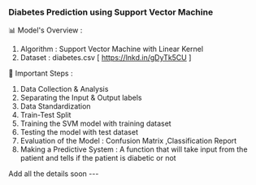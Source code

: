 ### Diabetes Prediction using Support Vector Machine

📊 Model's Overview  : 

1. Algorithm : Support Vector Machine with Linear Kernel 
2. Dataset : diabetes.csv [ https://lnkd.in/gDyTk5CU ]

📝 Important Steps : 

1. Data Collection & Analysis 
2. Separating the Input & Output labels
3. Data Standardization
4. Train-Test Split
5. Training the SVM model with training dataset
6. Testing the model with test dataset
7. Evaluation of the Model : Confusion Matrix ,Classification Report 
8. Making a Predictive System : A function that will take input from the patient and tells if the patient is diabetic or not 



Add all the details soon ---
